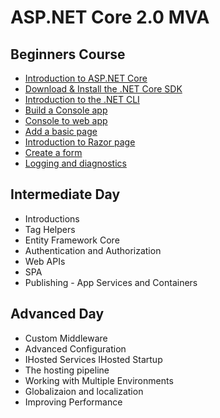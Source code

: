 # ASP.NET Core 2.0 MVA 

## Beginners Course 
- [Introduction to ASP.NET Core](/Beginners/GettingStarted.md#module-11--getting-started-with-aspnet-core) 
- [Download & Install the .NET Core SDK](/Beginners/GettingStarted.md#module-11--getting-started-with-aspnet-core)
- [Introduction to the .NET CLI](/Beginners/GettingStarted.md#module-111--introduction-to-the-net-cli--templating) 
- [Build a Console app](/Beginners/GettingStarted.md#module-111--introduction-to-the-net-cli--templating)
- [Console to web app](/Beginners/ConsoletoWebApp.md) 
- [Add a basic page](/Beginners/ConsoletoWebApp.md#module-121-add-a-basic-page)
- [Introduction to Razor page](/Beginners/RazorPages.md)
- [Create a form](/Beginners/CRUD-RazorPages.md)
- [Logging and diagnostics](/Beginners/logging.md)

## Intermediate Day 
- Introductions 
- Tag Helpers
- Entity Framework Core 
- Authentication and Authorization 
- Web APIs
- SPA 
- Publishing - App Services and Containers

## Advanced Day 

- Custom Middleware
- Advanced Configuration 
- IHosted Services IHosted Startup 
- The hosting pipeline 
- Working with Multiple Environments 
- Globalizaion and localization 
- Improving Performance